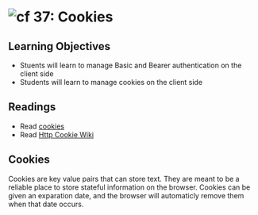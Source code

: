 ![cf](http://i.imgur.com/7v5ASc8.png) 37: Cookies
===

## Learning Objectives
* Stuents will learn to manage Basic and Bearer authentication on the client side
* Students will learn to manage cookies on the client side 

## Readings
* Read [cookies](https://www.quirksmode.org/js/cookies.html)
* Read [Http Cookie Wiki](https://en.wikipedia.org/wiki/HTTP_cookie)

## Cookies 
Cookies are key value pairs that can store text. They are meant to be a reliable place to store stateful information on the browser. Cookies can be given an exparation date, and the browser will automaticly remove them when that date occurs.
